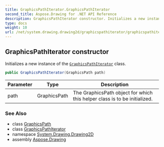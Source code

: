 ```yaml
---
title: GraphicsPathIterator.GraphicsPathIterator
second_title: Aspose.Drawing for .NET API Reference
description: GraphicsPathIterator constructor. Initializes a new instance of the GraphicsPathIterator class
type: docs
weight: 10
url: /net/system.drawing.drawing2d/graphicspathiterator/graphicspathiterator/
---
```

## GraphicsPathIterator constructor

Initializes a new instance of the [`GraphicsPathIterator`](../) class.

```csharp
public GraphicsPathIterator(GraphicsPath path)
```

| Parameter | Type | Description |
| --- | --- | --- |
| path | GraphicsPath | The GraphicsPath object for which this helper class is to be initialized. |

### See Also

* class [GraphicsPath](../../graphicspath/)
* class [GraphicsPathIterator](../)
* namespace [System.Drawing.Drawing2D](../../graphicspathiterator/)
* assembly [Aspose.Drawing](../../../)


